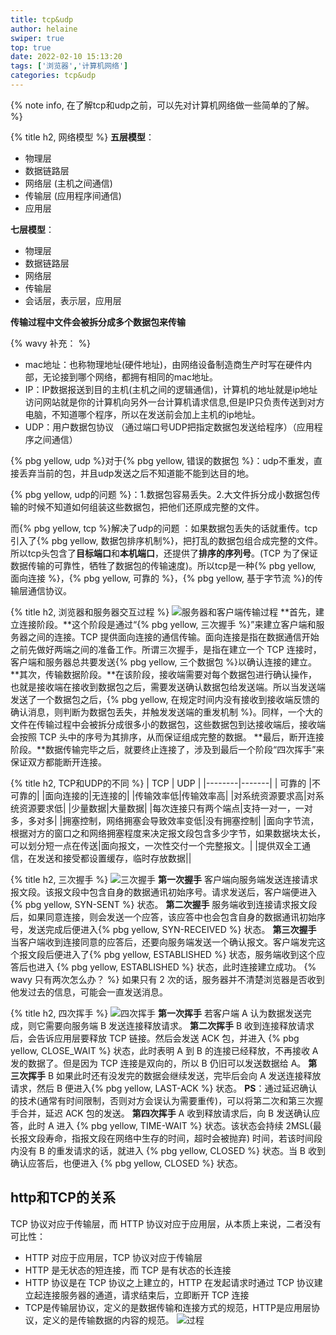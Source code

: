 ```yaml
---
title: tcp&udp
author: helaine
swiper: true
top: true
date: 2022-02-10 15:13:20
tags: ['浏览器','计算机网络']
categories: tcp&udp
---
```

{% note info,  在了解tcp和udp之前，可以先对计算机网络做一些简单的了解。 %}

{% title h2, 网络模型 %}
**五层模型**：
* 物理层
* 数据链路层
* 网络层  (主机之间通信)
* 传输层  (应用程序间通信)
* 应用层 

**七层模型**：
* 物理层
* 数据链路层
* 网络层
* 传输层
* 会话层，表示层，应用层

**传输过程中文件会被拆分成多个数据包来传输**

{% wavy 补充： %}
* mac地址：也称物理地址(硬件地址)，由网络设备制造商生产时写在硬件内部，无论接到哪个网络，都拥有相同的mac地址。
* IP：IP数据报送到目的主机(主机之间的逻辑通信)，计算机的地址就是ip地址 访问网站就是你的计算机向另外一台计算机请求信息,但是IP只负责传送到对方电脑，不知道哪个程序，所以在发送前会加上主机的ip地址。
* UDP：用户数据包协议 （通过端口号UDP把指定数据包发送给程序）（应用程序之间通信）

{% pbg yellow, udp %}对于{% pbg yellow, 错误的数据包 %}：udp不重发，直接丢弃当前的包，并且udp发送之后不知道能不能到达目的地。<br/>

{% pbg yellow, udp的问题 %}：1.数据包容易丢失。2.大文件拆分成小数据包传输的时候不知道如何组装这些数据包，把他们还原成完整的文件。<br/>

而{% pbg yellow, tcp %}解决了udp的问题 ：如果数据包丢失的话就重传。tcp引入了{% pbg yellow, 数据包排序机制%}，把打乱的数据包组合成完整的文件。所以tcp头包含了**目标端口**和**本机端口**，还提供了**排序的序列号**。(TCP 为了保证数据传输的可靠性，牺牲了数据包的传输速度)。所以tcp是一种{% pbg yellow, 面向连接 %}，{% pbg yellow, 可靠的 %}，{% pbg yellow, 基于字节流 %}的传输层通信协议。

{% title h2, 浏览器和服务器交互过程 %}
![服务器和客户端传输过程](1.png)
**首先，建立连接阶段。**这个阶段是通过“{% pbg yellow, 三次握手 %}”来建立客户端和服务器之间的连接。TCP 提供面向连接的通信传输。面向连接是指在数据通信开始之前先做好两端之间的准备工作。所谓三次握手，是指在建立一个 TCP 连接时，客户端和服务器总共要发送{% pbg yellow, 三个数据包 %}以确认连接的建立。
**其次，传输数据阶段。**在该阶段，接收端需要对每个数据包进行确认操作，也就是接收端在接收到数据包之后，需要发送确认数据包给发送端。所以当发送端发送了一个数据包之后，{% pbg yellow, 在规定时间内没有接收到接收端反馈的确认消息，则判断为数据包丢失，并触发发送端的重发机制 %}。同样，一个大的文件在传输过程中会被拆分成很多小的数据包，这些数据包到达接收端后，接收端会按照 TCP 头中的序号为其排序，从而保证组成完整的数据。
**最后，断开连接阶段。**数据传输完毕之后，就要终止连接了，涉及到最后一个阶段“四次挥手”来保证双方都能断开连接。

{% title h2, TCP和UDP的不同 %}
|  TCP   |  UDP  |
|--------|-------|
| 可靠的  |不可靠的|
|面向连接的|无连接的|
|传输效率低|传输效率高|
|对系统资源要求高|对系统资源要求低|
|少量数据|大量数据|
|每次连接只有两个端点|支持一对一，一对多，多对多|
|拥塞控制，网络拥塞会导致效率变低|没有拥塞控制|
|面向字节流，根据对方的窗口之和网络拥塞程度来决定报文段包含多少字节，如果数据块太长，可以划分短一点在传送|面向报文，一次性交付一个完整报文。|
|提供双全工通信，在发送和接受都设置缓存，临时存放数据||

{% title h2, 三次握手 %}
![三次握手](2.png)
**第一次握手**
客户端向服务端发送连接请求报文段。该报文段中包含自身的数据通讯初始序号。请求发送后，客户端便进入 {% pbg yellow, SYN-SENT %} 状态。
**第二次握手**
服务端收到连接请求报文段后，如果同意连接，则会发送一个应答，该应答中也会包含自身的数据通讯初始序号，发送完成后便进入{% pbg yellow, SYN-RECEIVED %}  状态。
**第三次握手**
当客户端收到连接同意的应答后，还要向服务端发送一个确认报文。客户端发完这个报文段后便进入了{% pbg yellow, ESTABLISHED %}  状态，服务端收到这个应答后也进入 {% pbg yellow, ESTABLISHED %} 状态，此时连接建立成功。
{% wavy 只有两次怎么办？ %}
如果只有 2 次的话，服务器并不清楚浏览器是否收到他发过去的信息，可能会一直发送消息。

{% title h2, 四次挥手 %}
![四次挥手](3.png)
**第一次挥手**
若客户端 A 认为数据发送完成，则它需要向服务端 B 发送连接释放请求。
**第二次挥手**
B 收到连接释放请求后，会告诉应用层要释放 TCP 链接。然后会发送 ACK 包，并进入 {% pbg yellow, CLOSE_WAIT %} 状态，此时表明 A 到 B 的连接已经释放，不再接收 A 发的数据了。但是因为 TCP 连接是双向的，所以 B 仍旧可以发送数据给 A。
**第三次挥手**
B 如果此时还有没发完的数据会继续发送，完毕后会向 A 发送连接释放请求，然后 B 便进入{% pbg yellow, LAST-ACK %}  状态。
**PS**：通过延迟确认的技术(通常有时间限制，否则对方会误认为需要重传)，可以将第二次和第三次握手合并，延迟 ACK 包的发送。
**第四次挥手**
A 收到释放请求后，向 B 发送确认应答，此时 A 进入 {% pbg yellow, TIME-WAIT %} 状态。该状态会持续 2MSL(最长报文段寿命，指报文段在网络中生存的时间，超时会被抛弃) 时间，若该时间段内没有 B 的重发请求的话，就进入 {% pbg yellow, CLOSED %} 状态。当 B 收到确认应答后，也便进入 {% pbg yellow, CLOSED %} 状态。

## http和TCP的关系
TCP 协议对应于传输层，而 HTTP 协议对应于应用层，从本质上来说，二者没有可比性：
* HTTP 对应于应用层，TCP 协议对应于传输层
* HTTP 是无状态的短连接，而 TCP 是有状态的长连接
* HTTP 协议是在 TCP 协议之上建立的，HTTP 在发起请求时通过 TCP 协议建立起连接服务器的通道，请求结束后，立即断开 TCP 连接
* TCP是传输层协议，定义的是数据传输和连接方式的规范，HTTP是应用层协议，定义的是传输数据的内容的规范。
![过程](4.png)




